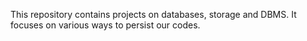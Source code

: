 This repository contains projects on databases, storage and DBMS. It focuses on various ways to persist our codes.
